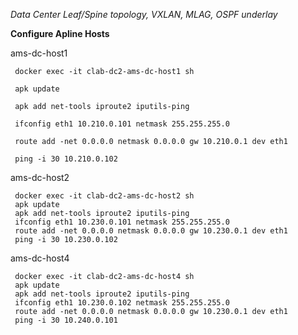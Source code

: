 _Data Center Leaf/Spine topology, VXLAN, MLAG, OSPF underlay_

**Configure Apline Hosts**

  ams-dc-host1
  
     docker exec -it clab-dc2-ams-dc-host1 sh
     
     apk update

     apk add net-tools iproute2 iputils-ping

     ifconfig eth1 10.210.0.101 netmask 255.255.255.0

     route add -net 0.0.0.0 netmask 0.0.0.0 gw 10.210.0.1 dev eth1

     ping -i 30 10.210.0.102
     
  ams-dc-host2
  
     docker exec -it clab-dc2-ams-dc-host2 sh
     apk update
     apk add net-tools iproute2 iputils-ping
     ifconfig eth1 10.230.0.101 netmask 255.255.255.0
     route add -net 0.0.0.0 netmask 0.0.0.0 gw 10.230.0.1 dev eth1
     ping -i 30 10.230.0.102

  ams-dc-host4
  
     docker exec -it clab-dc2-ams-dc-host4 sh
     apk update
     apk add net-tools iproute2 iputils-ping
     ifconfig eth1 10.230.0.102 netmask 255.255.255.0
     route add -net 0.0.0.0 netmask 0.0.0.0 gw 10.230.0.1 dev eth1
     ping -i 30 10.240.0.101
